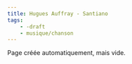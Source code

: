 ```yaml
---
title: Hugues Auffray - Santiano
tags:
    - -draft
    - musique/chanson
---
```


Page créée automatiquement, mais vide.
